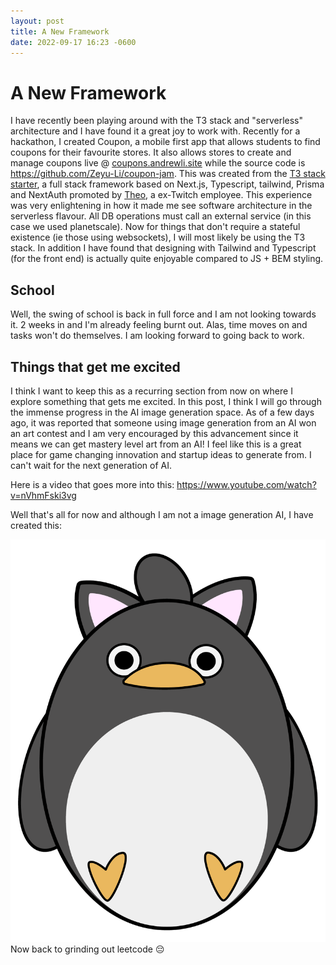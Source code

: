 ```yaml
---
layout: post
title: A New Framework
date: 2022-09-17 16:23 -0600
---
```


# A New Framework

I have recently been playing around with the T3 stack and "serverless" architecture and I have found it a great joy to work with. Recently for a hackathon, I created Coupon, a mobile first app that allows students to find coupons for their favourite stores. It also allows stores to create and manage coupons live @ [coupons.andrewli.site](https://coupons.andrewli.site/) while the source code is https://github.com/Zeyu-Li/coupon-jam. This was created from the [T3 stack starter](https://github.com/t3-oss/create-t3-app), a full stack framework based on Next.js, Typescript, tailwind, Prisma and NextAuth promoted by [Theo](https://twitter.com/t3dotgg), a ex-Twitch employee. This experience was very enlightening in how it made me see software architecture in the serverless flavour. All DB operations must call an external service (in this case we used planetscale). Now for things that don't require a stateful existence (ie those using websockets), I will most likely be using the T3 stack. In addition I have found that designing with Tailwind and Typescript (for the front end) is actually quite enjoyable compared to JS + BEM styling.

## School

Well, the swing of school is back in full force and I am not looking towards it. 2 weeks in and I'm already feeling burnt out. Alas, time moves on and tasks won't do themselves. I am looking forward to going back to work. 

## Things that get me excited

I think I want to keep this as a recurring section from now on where I explore something that gets me excited. In this post, I think I will go through the immense progress in the AI image generation space. As of a few days ago, it was reported that someone using image generation from an AI won an art contest and I am very encouraged by this advancement since it means we can get mastery level art from an AI! I feel like this is a great place for game changing innovation and startup ideas to generate from. I can't wait for the next generation of AI.

Here is a video that goes more into this: https://www.youtube.com/watch?v=nVhmFski3vg

Well that's all for now and although I am not a image generation AI, I have created this:

![catavatar.png](../assets/img/other/catavatar.png)
Now back to grinding out leetcode 😔